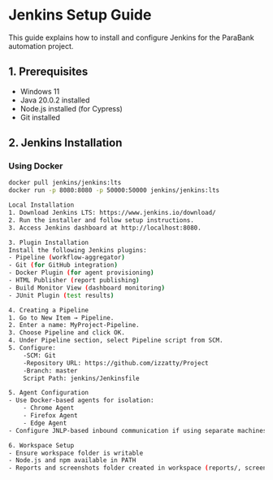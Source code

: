 # Jenkins Setup Guide

This guide explains how to install and configure Jenkins for the ParaBank automation project.

## 1. Prerequisites
- Windows 11
- Java 20.0.2 installed
- Node.js installed (for Cypress)
- Git installed

## 2. Jenkins Installation
### Using Docker
```bash
docker pull jenkins/jenkins:lts
docker run -p 8080:8080 -p 50000:50000 jenkins/jenkins:lts

Local Installation
1. Download Jenkins LTS: https://www.jenkins.io/download/
2. Run the installer and follow setup instructions.
3. Access Jenkins dashboard at http://localhost:8080.

3. Plugin Installation
Install the following Jenkins plugins:
- Pipeline (workflow-aggregator)
- Git (for GitHub integration)
- Docker Plugin (for agent provisioning)
- HTML Publisher (report publishing)
- Build Monitor View (dashboard monitoring)
- JUnit Plugin (test results)

4. Creating a Pipeline
1. Go to New Item → Pipeline.
2. Enter a name: MyProject-Pipeline.
3. Choose Pipeline and click OK.
4. Under Pipeline section, select Pipeline script from SCM.
5. Configure:
    -SCM: Git
    -Repository URL: https://github.com/izzatty/Project
    -Branch: master
    Script Path: jenkins/Jenkinsfile

5. Agent Configuration
- Use Docker-based agents for isolation:
    - Chrome Agent
    - Firefox Agent
    - Edge Agent
- Configure JNLP-based inbound communication if using separate machines.

6. Workspace Setup
- Ensure workspace folder is writable
- Node.js and npm available in PATH
- Reports and screenshots folder created in workspace (reports/, screenshots/)